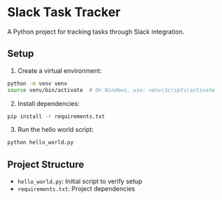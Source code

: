 # Slack Task Tracker

A Python project for tracking tasks through Slack integration.

## Setup

1. Create a virtual environment:
```bash
python -m venv venv
source venv/bin/activate  # On Windows, use: venv\Scripts\activate
```

2. Install dependencies:
```bash
pip install -r requirements.txt
```

3. Run the hello world script:
```bash
python hello_world.py
```

## Project Structure

- `hello_world.py`: Initial script to verify setup
- `requirements.txt`: Project dependencies 